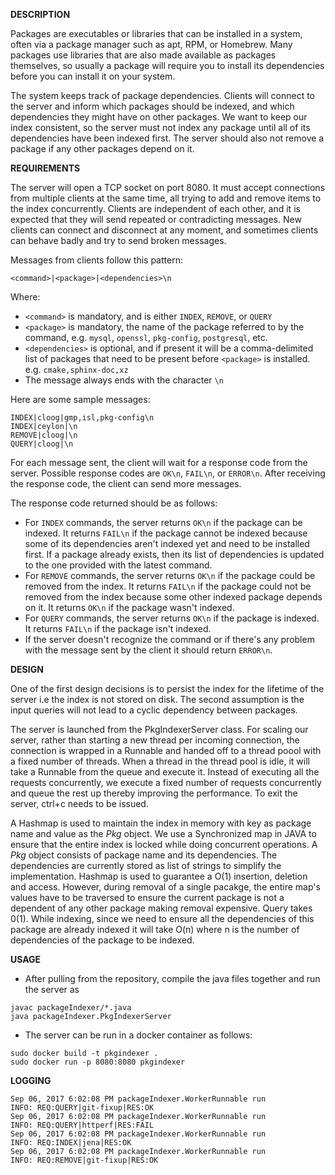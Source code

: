 **DESCRIPTION**

Packages are executables or libraries that can be installed in a system, often via a package manager such as apt, RPM, or Homebrew. Many packages use libraries that are also made available as packages themselves, so usually a package will require you to install its dependencies before you can install it on your system.

The system keeps track of package dependencies. Clients will connect to the server and inform which packages should be indexed, and which dependencies they might have on other packages. We want to keep our index consistent, so the server must not index any package until all of its dependencies have been indexed first. The server should also not remove a package if any other packages depend on it.

**REQUIREMENTS**

The server will open a TCP socket on port 8080. It must accept connections from multiple clients at the same time, all trying to add and remove items to the index concurrently. Clients are independent of each other, and it is expected that they will send repeated or contradicting messages. New clients can connect and disconnect at any moment, and sometimes clients can behave badly and try to send broken messages.

Messages from clients follow this pattern:

```
<command>|<package>|<dependencies>\n
```

Where:
* `<command>` is mandatory, and is either `INDEX`, `REMOVE`, or `QUERY`
* `<package>` is mandatory, the name of the package referred to by the command, e.g. `mysql`, `openssl`, `pkg-config`, `postgresql`, etc.
* `<dependencies>` is optional, and if present it will be a comma-delimited list of packages that need to be present before `<package>` is installed. e.g. `cmake,sphinx-doc,xz`
* The message always ends with the character `\n`

Here are some sample messages:
```
INDEX|cloog|gmp,isl,pkg-config\n
INDEX|ceylon|\n
REMOVE|cloog|\n
QUERY|cloog|\n
```

For each message sent, the client will wait for a response code from the server. Possible response codes are `OK\n`, `FAIL\n`, or `ERROR\n`. After receiving the response code, the client can send more messages.

The response code returned should be as follows:
* For `INDEX` commands, the server returns `OK\n` if the package can be indexed. It returns `FAIL\n` if the package cannot be indexed because some of its dependencies aren't indexed yet and need to be installed first. If a package already exists, then its list of dependencies is updated to the one provided with the latest command.
* For `REMOVE` commands, the server returns `OK\n` if the package could be removed from the index. It returns `FAIL\n` if the package could not be removed from the index because some other indexed package depends on it. It returns `OK\n` if the package wasn't indexed.
* For `QUERY` commands, the server returns `OK\n` if the package is indexed. It returns `FAIL\n` if the package isn't indexed.
* If the server doesn't recognize the command or if there's any problem with the message sent by the client it should return `ERROR\n`.

**DESIGN**

One of the first design decisions is to persist the index for the lifetime of the server i.e the index is not stored on disk. 
The second assumption is the input queries will not lead to a cyclic dependency between packages.

The server is launched from the PkgIndexerServer class. For scaling our server, rather than starting a new thread per incoming connection, the connection is wrapped in a Runnable and handed off to a thread poool with a fixed number of threads. When a thread in the thread pool is idle, it will take a Runnable from the queue and execute it. Instead of executing all the requests concurrently, we execute a fixed number of requests concurrently and queue the rest up thereby improving the performance. To exit the server, ctrl+c needs to be issued.

A Hashmap is used to maintain the index in memory with key as package name and value as the *Pkg* object. We use a Synchronized map in JAVA to ensure that the entire index is locked while doing concurrent operations. A *Pkg* object consists of package name and its dependencies. The dependencies are currently stored as list of strings to simplify the implementation. Hashmap is used to guarantee a O(1) insertion, deletion and access. However, during removal of a single pacakge, the entire map's values have to be traversed to ensure the current package is not a dependent of any other package making removal expensive. Query takes 0(1). While indexing, since we need to ensure all the dependencies of this package are already indexed it will take O(n) where n is the number of dependencies of the package to be indexed. 

**USAGE**
* After pulling from the repository, compile the java files together and run the server as
```
javac packageIndexer/*.java
java packageIndexer.PkgIndexerServer
```
* The server can be run in a docker container as follows:
```
sudo docker build -t pkgindexer .
sudo docker run -p 8080:8080 pkgindexer
```
**LOGGING**
```
Sep 06, 2017 6:02:08 PM packageIndexer.WorkerRunnable run
INFO: REQ:QUERY|git-fixup|RES:OK
Sep 06, 2017 6:02:08 PM packageIndexer.WorkerRunnable run
INFO: REQ:QUERY|httperf|RES:FAIL
Sep 06, 2017 6:02:08 PM packageIndexer.WorkerRunnable run
INFO: REQ:INDEX|jena|RES:OK
Sep 06, 2017 6:02:08 PM packageIndexer.WorkerRunnable run
INFO: REQ:REMOVE|git-fixup|RES:OK
```
